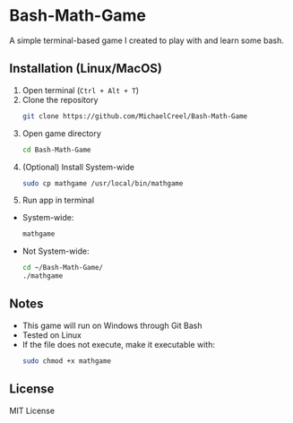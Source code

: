# Bash-Math-Game

A simple terminal-based game I created to play with and learn some bash.

## Installation (Linux/MacOS)

1. Open terminal (```Ctrl + Alt + T```)
2. Clone the repository
   ```bash
   git clone https://github.com/MichaelCreel/Bash-Math-Game
3. Open game directory
   ```bash
   cd Bash-Math-Game
4. (Optional) Install System-wide
    ```bash
    sudo cp mathgame /usr/local/bin/mathgame
    ```
5. Run app in terminal
  - System-wide:
    ```bash
    mathgame
    ```
  - Not System-wide:
    ```bash
    cd ~/Bash-Math-Game/
    ./mathgame
    ```

## Notes

- This game will run on Windows through Git Bash
- Tested on Linux
- If the file does not execute, make it executable with:
  ```bash
  sudo chmod +x mathgame
  ```

## License

MIT License
